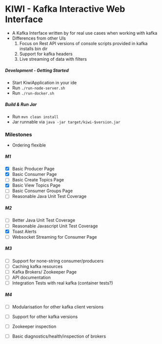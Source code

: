# KIWI - Kafka Interactive Web Interface

 - A Kafka Interface written by for real use cases when working with kafka
 - Differences from other UIs
    1) Focus on Rest API versions of console scripts provided in kafka installs bin dir
    2) Support for kafka headers
    3) Live streaming of data with filters
 
##### Development - Getting Started

 - Start KiwiApplication in your ide
 - Run `./run-node-server.sh`
 - Run `./run-docker.sh`
 
  
##### Build & Run Jar

 - Run `mvn clean install`
 - Jar runnable via `java -jar target/kiwi-$version.jar`
 

### Milestones

 - Ordering flexible 

##### M1
 - [X] Basic Producer Page
 - [X] Basic Consumer Page
 - [ ] Basic Create Topics Page
 - [X] Basic View Topics Page
 - [ ] Basic Consumer Groups Page
 - [ ] Reasonable Java Unit Test Coverage

##### M2
 - [ ] Better Java Unit Test Coverage
 - [ ] Reasonable Javascript Unit Test Coverage
 - [X] Toast Alerts
 - [ ] Websocket Streaming for Consumer Page
 
##### M3
 - [ ] Support for none-string consumer/producers
 - [ ] Caching kafka resources
 - [ ] Kafka Brokers/ Zookeeper Page
 - [ ] API documentation
 - [ ] Integration Tests with real kafka (container tests?)
 
##### M4
 - [ ] Modularisation for other kafka client versions
 - [ ] Support for other kafka versions
 - [ ] Zookeeper inspection
 - [ ] Basic diagnostics/health/inspection of brokers
 